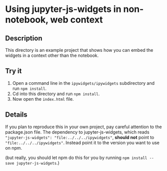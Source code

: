 # Using jupyter-js-widgets in non-notebook, web context
## Description
This directory is an example project that shows how you can embed the widgets in
a context other than the notebook.

## Try it
1. Open a command line in the `ipywidgets/ipywidgets` subdirectory and run `npm install`.
2. Cd into this directory and run `npm install`.
3. Now open the `index.html` file.

## Details
If you plan to reproduce this in your own project, pay careful attention to the 
package.json file.  The dependency to jupyter-js-widgets, which reads
`"jupyter-js-widgets": "file:../../../ipywidgets"`, **should not** point to `"file:../../../ipywidgets"`.
Instead point it to the version you want to use on npm.

(but really, you should let npm do this for you by running
`npm install --save jupyter-js-widgets`.)
